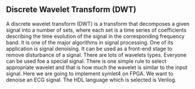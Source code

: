 ## Discrete Wavelet Transform (DWT)
A discrete wavelet transform (DWT) is a transform that decomposes a given signal into a number of sets, where each set is a time series of coefficients describing the time evolution of the signal in the corresponding frequency band.
It is one of the major algorithms in signal processing. One of its application is signal denoising. It can be used as a front-end stage to remove disturbance of a signal.
There are lots of wavelets types. Everyone can be used foe a special signal. There is one simple rule to select appropriate wavelet and that is how much the wavelet is similar to the input signal. 
Here we are going to implement symlet4 on FPGA. We want to denoise an ECG signal. The HDL language which is selected is Verilog.
